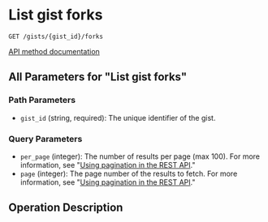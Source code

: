 # List gist forks

`GET /gists/{gist_id}/forks`

[API method documentation](https://docs.github.com/rest/gists/gists#list-gist-forks)

## All Parameters for "List gist forks"

### Path Parameters

- `gist_id` (string, required): The unique identifier of the gist.
### Query Parameters

- `per_page` (integer): The number of results per page (max 100). For more information, see "[Using pagination in the REST API](https://docs.github.com/rest/using-the-rest-api/using-pagination-in-the-rest-api)."
- `page` (integer): The page number of the results to fetch. For more information, see "[Using pagination in the REST API](https://docs.github.com/rest/using-the-rest-api/using-pagination-in-the-rest-api)."

## Operation Description


